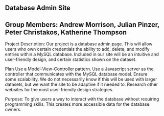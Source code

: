 

## Database Admin Site

## Group Members: Andrew Morrison, Julian Pinzer, Peter Christakos, Katherine Thompson

Project Description:
Our project is a database admin page. This will allow users who own certain credentials the ability to add, delete, and modify entries within a MySQL database. Included in our site will be an intuitive and user-friendly design, and certain statistics shown on the dataset.

Plan
Use a Model-View-Controller pattern. Use a Javascript server as the controller that communicates with the MySQL database model. Ensure some scalability. We do not necessarily know if this will be used with larger datasets, but we want the site to be adaptive if it needed to. Research other websites for the most user-friendly design strategies. 
 
Purpose:
To give users a way to interact with the database without requiring programming skills. This creates more accessible data for the database owners.
